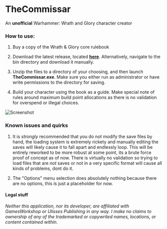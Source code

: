 # TheCommissar

An **unofficial** Warhammer: Wrath and Glory character creator

### How to use:

1) Buy a copy of the Wrath & Glory core rulebook

2) Download the latest release, located **[here](https://github.com/crabtruckington/TheCommissar/releases/latest)**. Alternatively, navigate to the bin directory and download it manually. 

3) Unzip the files to a directory of your choosing, and then launch **TheCommissar.exe**. Make sure you either run as administrator or have write permissions to the directory for saving.

4) Build your character using the book as a guide. Make special note of rules around maximum build point allocations as there is no validation for overspend or illegal choices.

![Screenshot](https://i.imgur.com/HlZlSu6.png)

### Known issues and quirks

1) It is *strongly* recommended that you do not modify the save files by hand, the loading system is extremely rickety and manually editing the saves will likely cause it to fall apart and endlessly loop. This will be entirely reworked to be more robust at some point, its a brute force proof of concept as of now. There is virtually no validation so trying to load files that are *not* saves or not in a very specific format will cause all kinds of problems, dont do it.

2) The "Options" menu selection does absolutely nothing because there are no options, this is just a placeholder for now. 

#### Legal stuff

*Neither this application, nor its developer, are affiliated with GamesWorkshop or Ulisses Publishing in any way. I make no claims to ownership of any of the trademarked or copywrited names, locations, or content contained within.*
